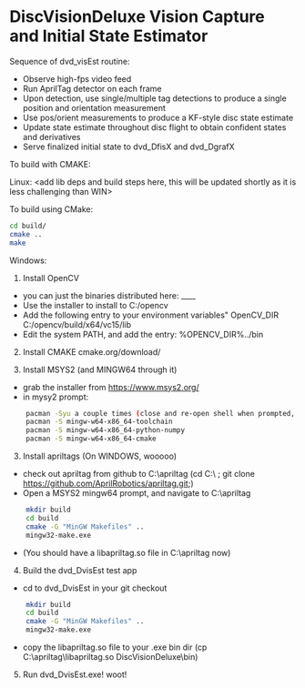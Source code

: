 # DiscVisionDeluxe Vision Capture and Initial State Estimator

Sequence of dvd_visEst routine:
- Observe high-fps video feed
- Run AprilTag detector on each frame
- Upon detection, use single/multiple tag detections to produce a single position and orientation measurement
- Use pos/orient measurements to produce a KF-style disc state estimate
- Update state estimate throughout disc flight to obtain confident states and derivatives
- Serve finalized initial state to dvd_DfisX and dvd_DgrafX

To build with CMAKE:

Linux:
<add lib deps and build steps here, this will be updated shortly as it is less challenging than WIN>

To build using CMake:
``` bash
cd build/
cmake ..
make
```


Windows:

1. Install OpenCV
- you can just the binaries distributed here: ____
- Use the installer to install to C:/opencv
- Add the following entry to your environment variables"
    OpenCV_DIR C:/opencv/build/x64/vc15/lib
- Edit the system PATH, and add the entry:
    %OPENCV_DIR%../bin

2. Install CMAKE
cmake.org/download/

3. Install MSYS2 (and MINGW64 through it)
- grab the installer from https://www.msys2.org/
- in mysy2 prompt:
``` bash
    pacman -Syu a couple times (close and re-open shell when prompted, then run it again)
    pacman -S mingw-w64-x86_64-toolchain
    pacman -S mingw-w64-x86_64-python-numpy
    pacman -S mingw-w64-x86_64-cmake
```

3. Install apriltags (On WINDOWS, wooooo)
- check out apriltag from github to C:\apriltag
  (cd C:\ ; git clone https://github.com/AprilRobotics/apriltag.git;)
- Open a MSYS2 mingw64 prompt, and navigate to C:\apriltag
``` bash
    mkdir build
    cd build
    cmake -G "MinGW Makefiles" ..
    mingw32-make.exe
```
- (You should have a libapriltag.so file in C:\apriltag now)

4. Build the dvd_DvisEst test app
- cd to dvd_DvisEst in your git checkout
``` bash
    mkdir build
    cd build
    cmake -G "MinGW Makefiles" ..
    mingw32-make.exe
```
- copy the libapriltag.so file to your .exe bin dir (cp C:\apriltag\libapriltag.so DiscVisionDeluxe\bin\)

5. Run dvd_DvisEst.exe! woot!

